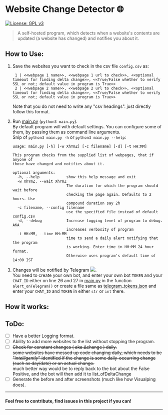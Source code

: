 # Website Change Detector 🌐 
 [![License: GPL v3](https://img.shields.io/badge/License-GPLv3-blue.svg)](https://www.gnu.org/licenses/gpl-3.0)
 
> A self-hosted program, which detects when a website's contents are updated (a website has changed) and notifies you about it.

## How to Use:

 1. Save the websites you want to check in the csv file `config.csv` as:
    ```
     1 | <<webpage 1 name>>, <<webpage 1 url to check>>, <<optional timeout for finding delta change>>, <<True/False whether to verify SSL or not; default value in program is True>>
     2 | <<webpage 2 name>>, <<webpage 2 url to check>>, <<optional timeout for finding delta change>>, <<True/False whether to verify SSL or not; default value in program is True>>
    ``` 
    Note that you do not need to write any "csv headings". just directly follow this format.
 
 2. Run [main.py](main.py) (`python3 main.py`). \
   By default program will with default settings. You can configure some of them, by passing them as command line arguments. \
   Snip of `python3 main.py -h` or `python3 main.py --help`:
    ```
    usage: main.py [-h] [-w XhYmZ] [-c filename] [-d] [-t HH:MM]
    
    This program checks from the supplied list of webpages, that if anyone of
    those have changed and notifies about it.
    
    optional arguments:
      -h, --help            show this help message and exit
      -w XhYmZ, --wait XhYmZ
                            The duration for which the program should wait before
                            checking the page again. Defaults to 2 hours. Use
                            compound duration say 2h
      -c filename, --config filename
                            use the specified file instead of default config.csv
      -d, --debug           Increase logging level of program to debug. AKA
                            increases verbosity of program
      -t HH:MM, --time HH:MM
                            time to send a daily alert notifying that the program
                            is working. Enter time in HH:MM 24 hour format.
                            Otherwise uses program's default time of 14:00 IST
    ```
   3. Changes will be notified by Telegram ![](https://upload.wikimedia.org/wikipedia/commons/thumb/8/82/Telegram_logo.svg/16px-Telegram_logo.svg.png). \
   You need to create your own bot, and enter your own bot `TOKEN` and your `CHAT_ID` either on line 26 and 27 in [main.py](main.py) in the function `alert_onTelegram()` or create a file same as [telegram_tokens.json](telegram_tokens.json) and enter your `CHAT_ID` and `TOKEN` in either `str` or `int` there.
## How it works:

## ToDo:

 - [ ] Have a better Logging format.
 - [ ] Ability to add more websites to the list without stopping the program.
 - [ ] ~~Check for constant changes ( aka ∆change ) daily. <br>
       some websites have messed up code changing daily, which needs to be "_intelligently_" identified if the change is some daily-occurring change (such as day/date) or an actual change.~~ \
       much better way would be to reply back to the bot about the False Positive, and the bot will then add it to list_ofDeltaChange
 - [ ] Generate the before and after screenshots (much like how Visualping does).

---
#### Feel free to contribute, find issues in this project if you can!

---